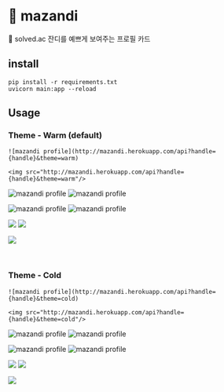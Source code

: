 # 🌱 mazandi
🌱 solved.ac 잔디를 예쁘게 보여주는 프로필 카드

## install
```
pip install -r requirements.txt
uvicorn main:app --reload
```

## Usage
### Theme - Warm (default)
```
![mazandi profile](http://mazandi.herokuapp.com/api?handle={handle}&theme=warm)
```
```
<img src="http://mazandi.herokuapp.com/api?handle={handle}&theme=warm"/>
```

![mazandi profile](http://mazandi.herokuapp.com/api?handle=djs100201)
![mazandi profile](http://mazandi.herokuapp.com/api?handle=songfox00)

![mazandi profile](http://mazandi.herokuapp.com/api?handle=ohhamma)
![mazandi profile](http://mazandi.herokuapp.com/api?handle=pichulia)

![](https://github.com/mazassumnida/mazandi/blob/main/readme_images/bronze_warm.svg)
![](https://github.com/mazassumnida/mazandi/blob/main/readme_images/silver_warm.svg)

![](http://mazandi.herokuapp.com/api?handle=Lawali)

<br/>

### Theme - Cold
```
![mazandi profile](http://mazandi.herokuapp.com/api?handle={handle}&theme=cold)
```
```
<img src="http://mazandi.herokuapp.com/api?handle={handle}&theme=cold"/>
```
![mazandi profile](http://mazandi.herokuapp.com/api?handle=swoon&theme=cold)
![mazandi profile](http://mazandi.herokuapp.com/api?handle=whaeun25&theme=cold)

![mazandi profile](http://mazandi.herokuapp.com/api?handle=ohhamma&theme=cold)
![mazandi profile](http://mazandi.herokuapp.com/api?handle=pichulia&theme=cold)

![](https://github.com/mazassumnida/mazandi/blob/main/readme_images/bronze_cold.svg)
![](https://github.com/mazassumnida/mazandi/blob/main/readme_images/silver_cold.svg)


![](http://mazandi.herokuapp.com/api?handle=Lawali&theme=cold)
